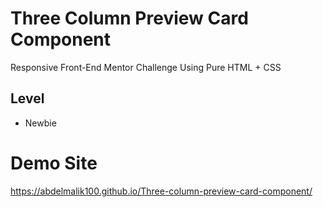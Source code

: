 # Three Column Preview Card Component

Responsive Front-End Mentor Challenge Using Pure HTML + CSS

## Level

- Newbie

# Demo Site
https://abdelmalik100.github.io/Three-column-preview-card-component/
